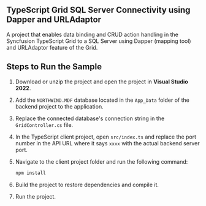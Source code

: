 ## TypeScript Grid SQL Server Connectivity using Dapper and URLAdaptor

A project that enables data binding and CRUD action handling in the Syncfusion TypeScript Grid to a SQL Server using Dapper (mapping tool) and URLAdaptor feature of the Grid.

## Steps to Run the Sample

1. Download or unzip the project and open the project in **Visual Studio 2022**.

2. Add the `NORTHWIND.MDF` database located in the `App_Data` folder of the backend project to the application.

3. Replace the connected database's connection string in the `GridController.cs` file.

4. In the TypeScript client project, open `src/index.ts` and replace the port number in the API URL where it says `xxxx` with the actual backend server port.

5. Navigate to the client project folder and run the following command:

   ```bash
   npm install
   ```
6. Build the project to restore dependencies and compile it.

7. Run the project.